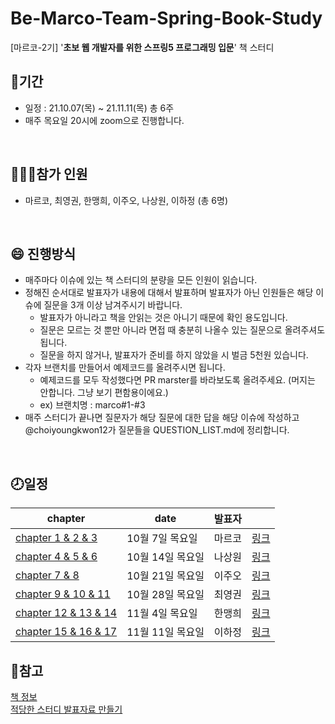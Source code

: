 # Be-Marco-Team-Spring-Book-Study
[마르코-2기] '**초보 웹 개발자를 위한 스프링5 프로그래밍 입문**' 책 스터디 
<br>

## 📆기간
 - 일정 : 21.10.07(목) ~ 21.11.11(목) 총 6주
 - 매주 목요일 20시에 zoom으로 진행합니다.
<br>

 ## 🧑‍🤝‍🧑참가 인원
  - 마르코, 최영권, 한맹희, 이주오, 나상원, 이하정 (총 6명)
<br>

## 😄 진행방식
- 매주마다 이슈에 있는 책 스터디의 분량을 모든 인원이 읽습니다.
- 정해진 순서대로 발표자가 내용에 대해서 발표하며 발표자가 아닌 인원들은 해당 이슈에 질문을 3개 이상 남겨주시기 바랍니다.
    - 발표자가 아니라고 책을 안읽는 것은 아니기 때문에 확인 용도입니다.
    - 질문은 모르는 것 뿐만 아니라 면접 때 충분히 나올수 있는 질문으로 올려주셔도 됩니다.
    - 질문을 하지 않거나, 발표자가 준비를 하지 않았을 시 벌금 5천원 있습니다.
- 각자 브랜치를 만들어서 예제코드를 올려주시면 됩니다. 
    - 예제코드를 모두 작성했다면 PR marster를 바라보도록 올려주세요. (머지는 안합니다. 그냥 보기 편함용이에요.)
    - ex) 브랜치명 : marco#1-#3
- 매주 스터디가 끝나면 질문자가 해당 질문에 대한 답을 해당 이슈에 작성하고 @choiyoungkwon12가 질문들을 QUESTION_LIST.md에 정리합니다.
<br>

## 🕗일정

|chapter|date|발표자||
|---|---|---|:---:|
|[chapter 1 & 2 & 3](https://github.com/prgrms-web-devcourse/Be-Marco-Team-Spring-Book-Study/issues/1) |10월 7일 목요일|마르코|[링크]()|
|[chapter 4 & 5 & 6](https://github.com/prgrms-web-devcourse/Be-Marco-Team-Spring-Book-Study/issues/2)|10월 14일 목요일|나상원|[링크]()|
|[chapter 7 & 8](https://github.com/prgrms-web-devcourse/Be-Marco-Team-Spring-Book-Study/issues/3) |10월 21일 목요일|이주오|[링크]()|
|[chapter 9 & 10 & 11](https://github.com/prgrms-web-devcourse/Be-Marco-Team-Spring-Book-Study/issues/4) |10월 28일 목요일 |최영권|[링크]()|
|[chapter 12 & 13 & 14](https://github.com/prgrms-web-devcourse/Be-Marco-Team-Spring-Book-Study/issues/5) |11월 4일 목요일 |한맹희|[링크]()|
|[chapter 15 & 16 & 17](https://github.com/prgrms-web-devcourse/Be-Marco-Team-Spring-Book-Study/issues/6) |11월 11일 목요일|이하정|[링크]()|


## 📖참고
[책 정보](http://book.interpark.com/product/BookDisplay.do?_method=detail&sc.prdNo=288725856&gclid=Cj0KCQjw18WKBhCUARIsAFiW7JxPLAQK-rX5Sz8fysrxkLSAH-3koZ-GrInRZXSGyu1gIYh-VyGANIYaAjZUEALw_wcB)<br>
[적당한 스터디 발표자료 만들기](https://www.slideshare.net/ohyecloudy/ss-4722063)
